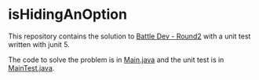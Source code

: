 # isHidingAnOption
This repository contains the solution to [Battle Dev - Round2](https://docs.google.com/document/d/11TroyMtthaStZq9E893254FBW5gK--OX6CXQF9wk0BY/edit#heading=h.vwcf16wj8ogo) with a unit test written with junit 5.

The code to solve the problem is in [Main.java](src/main/java/org/example/Main.java) and the unit test is in [MainTest.java](src/test/java/MainTest.java).
